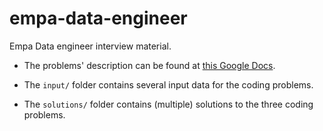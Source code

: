 # empa-data-engineer

Empa Data engineer interview material.

- The problems' description can be found at [this Google Docs](https://docs.google.com/document/d/1pS-wMLB_9aZkLs_SK_RswfIvlo_GxvIhwxtbqFO8xTc/edit?usp=sharing).

- The `input/` folder contains several input data for the coding problems.

- The `solutions/` folder contains (multiple) solutions to the three coding problems.
